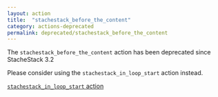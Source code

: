 ```yaml
---
layout: action
title:  "stachestack_before_the_content"
category: actions-deprecated
permalink: deprecated/stachestack_before_the_content
---
```


The `stachestack_before_the_content` action has been deprecated since StacheStack 3.2

Please consider using the `stachestack_in_loop_start` action instead.

<a class="button" href="/StacheStack/actions/stachestack_in_loop_start">`stachestack_in_loop_start` action</a>